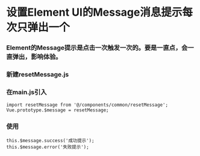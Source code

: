 # 设置Element UI的Message消息提示每次只弹出一个

### Element的Message提示是点击一次触发一次的。要是一直点，会一直弹出，影响体验。

### 新建resetMessage.js

### 在main.js引入
```
import resetMessage from '@/components/common/resetMessage';
Vue.prototype.$message = resetMessage;
```

### 使用
```
this.$message.success('成功提示');
this.$message.error('失败提示');
```

